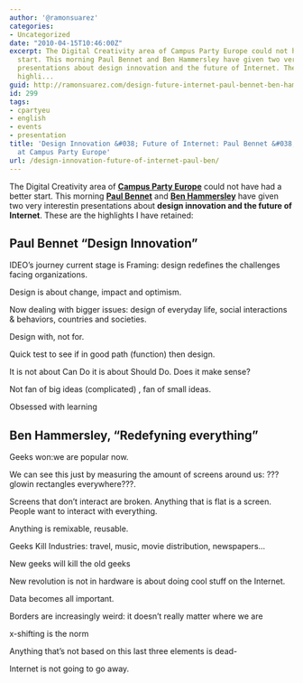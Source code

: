 ```yaml
---
author: '@ramonsuarez'
categories:
- Uncategorized
date: "2010-04-15T10:46:00Z"
excerpt: The Digital Creativity area of Campus Party Europe could not have had a better
  start. This morning Paul Bennet and Ben Hammersley have given two very interestin
  presentations about design innovation and the future of Internet. These are the
  highli...
guid: http://ramonsuarez.com/design-future-internet-paul-bennet-ben-hammer
id: 299
tags:
- cpartyeu
- english
- events
- presentation
title: 'Design Innovation &#038; Future of Internet: Paul Bennet &#038; Ben Hammersley
  at Campus Party Europe'
url: /design-innovation-future-of-internet-paul-ben/
---
```


The Digital Creativity area of **[Campus Party Europe](http://blog.campus-party.eu/ "Campus Party Europe Madrid 2010")** could not have had a better start. This morning [**Paul Bennet**](http://www.ted.com/talks/paul_bennett_finds_design_in_the_details.html "Paul Bennet finds design in small things, TED talk") and **[Ben Hammersley](http://benhammersley.com/ "Ben Hammersley's blog")** have given two very interestin presentations about **design innovation and the future of Internet**. These are the highlights I have retained:

## Paul Bennet “Design Innovation”

IDEO’s journey current stage is Framing: design redefines the challenges facing organizations.

Design is about change, impact and optimism.

Now dealing with bigger issues: design of everyday life, social interactions &amp; behaviors, countries and societies.

Design with, not for.

Quick test to see if in good path (function) then design.

It is not about Can Do it is about Should Do. Does it make sense?

Not fan of big ideas (complicated) , fan of small ideas.

Obsessed with learning

## Ben Hammersley, “Redefyning everything”

Geeks won:we are popular now.

We can see this just by measuring the amount of screens around us: ???glowin rectangles everywhere???.

Screens that don’t interact are broken. Anything that is flat is a screen. People want to interact with everything.

Anything is remixable, reusable.

Geeks Kill Industries: travel, music, movie distribution, newspapers…

New geeks will kill the old geeks

New revolution is not in hardware is about doing cool stuff on the Internet.

Data becomes all important.

Borders are increasingly weird: it doesn’t really matter where we are

x-shifting is the norm

Anything that’s not based on this last three elements is dead-

Internet is not going to go away.